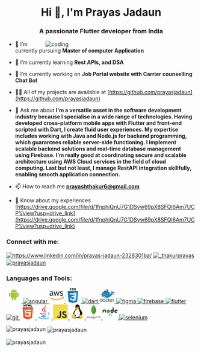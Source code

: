 <h1 align="center">Hi 👋, I'm Prayas Jadaun</h1>
<h3 align="center">A passionate Flutter developer from India</h3>
<img align="right" alt="coding" width="400" src=https://miro.medium.com/v2/resize:fit:1358/1*yw0TnheAGN-LPneDaTlaxw.gif>

- 🎒 I’m currently pursuing **Master of computer Application**

- 🌱 I’m currently learning **Rest APIs, and DSA**

- 🔭 I’m currently working on **Job Portal website with Carrier counselling Chat Bot**

- 👨‍💻 All of my projects are available at [https://github.com/prayasjadaun](https://github.com/prayasjadaun)

- 💬 Ask me about **I'm a versatile asset in the software development industry because I specialise in a wide range of technologies. Having developed cross-platform mobile apps with Flutter and front-end scripted with Dart, I create fluid user experiences. My expertise includes working with Java and Node.js for backend programming, which guarantees reliable server-side functioning. I implement scalable backend solutions and real-time database management using Firebase. I'm really good at coordinating secure and scalable architecture using AWS Cloud services in the field of cloud computing. Last but not least, I manage RestAPI integration skillfully, enabling smooth application connection.**

- 📫 How to reach me **prayashthakur6@gmail.com**

- 📄 Know about my experiences [https://drive.google.com/file/d/1fnphjQnU7G1DSyw69pX8SFQl6Am7UCP1/view?usp=drive_link](https://drive.google.com/file/d/1fnphjQnU7G1DSyw69pX8SFQl6Am7UCP1/view?usp=drive_link)

<h3 align="left">Connect with me:</h3>
<p align="left">
<a href="https://linkedin.com/in/https://www.linkedin.com/in/prayas-jadaun-2328301ba/" target="blank"><img align="center" src="https://raw.githubusercontent.com/rahuldkjain/github-profile-readme-generator/master/src/images/icons/Social/linked-in-alt.svg" alt="https://www.linkedin.com/in/prayas-jadaun-2328301ba/" height="30" width="40" /></a>
<a href="https://instagram.com/_thakurprayas" target="blank"><img align="center" src="https://raw.githubusercontent.com/rahuldkjain/github-profile-readme-generator/master/src/images/icons/Social/instagram.svg" alt="_thakurprayas" height="30" width="40" /></a>
<a href="https://www.leetcode.com/prayasjadaun" target="blank"><img align="center" src="https://raw.githubusercontent.com/rahuldkjain/github-profile-readme-generator/master/src/images/icons/Social/leet-code.svg" alt="prayasjadaun" height="30" width="40" /></a>
</p>

<h3 align="left">Languages and Tools:</h3>
<p align="left"> <a href="https://developer.android.com" target="_blank" rel="noreferrer"> <img src="https://raw.githubusercontent.com/devicons/devicon/master/icons/android/android-original-wordmark.svg" alt="android" width="40" height="40"/> </a> <a href="https://angular.io" target="_blank" rel="noreferrer"> <img src="https://angular.io/assets/images/logos/angular/angular.svg" alt="angular" width="40" height="40"/> </a> <a href="https://aws.amazon.com" target="_blank" rel="noreferrer"> <img src="https://raw.githubusercontent.com/devicons/devicon/master/icons/amazonwebservices/amazonwebservices-original-wordmark.svg" alt="aws" width="40" height="40"/> </a> <a href="https://www.w3schools.com/css/" target="_blank" rel="noreferrer"> <img src="https://raw.githubusercontent.com/devicons/devicon/master/icons/css3/css3-original-wordmark.svg" alt="css3" width="40" height="40"/> </a> <a href="https://dart.dev" target="_blank" rel="noreferrer"> <img src="https://www.vectorlogo.zone/logos/dartlang/dartlang-icon.svg" alt="dart" width="40" height="40"/> </a> <a href="https://www.docker.com/" target="_blank" rel="noreferrer"> <img src="https://raw.githubusercontent.com/devicons/devicon/master/icons/docker/docker-original-wordmark.svg" alt="docker" width="40" height="40"/> </a> <a href="https://www.figma.com/" target="_blank" rel="noreferrer"> <img src="https://www.vectorlogo.zone/logos/figma/figma-icon.svg" alt="figma" width="40" height="40"/> </a> <a href="https://firebase.google.com/" target="_blank" rel="noreferrer"> <img src="https://www.vectorlogo.zone/logos/firebase/firebase-icon.svg" alt="firebase" width="40" height="40"/> </a> <a href="https://flutter.dev" target="_blank" rel="noreferrer"> <img src="https://www.vectorlogo.zone/logos/flutterio/flutterio-icon.svg" alt="flutter" width="40" height="40"/> </a> <a href="https://git-scm.com/" target="_blank" rel="noreferrer"> <img src="https://www.vectorlogo.zone/logos/git-scm/git-scm-icon.svg" alt="git" width="40" height="40"/> </a> <a href="https://www.w3.org/html/" target="_blank" rel="noreferrer"> <img src="https://raw.githubusercontent.com/devicons/devicon/master/icons/html5/html5-original-wordmark.svg" alt="html5" width="40" height="40"/> </a> <a href="https://www.java.com" target="_blank" rel="noreferrer"> <img src="https://raw.githubusercontent.com/devicons/devicon/master/icons/java/java-original.svg" alt="java" width="40" height="40"/> </a> <a href="https://developer.mozilla.org/en-US/docs/Web/JavaScript" target="_blank" rel="noreferrer"> <img src="https://raw.githubusercontent.com/devicons/devicon/master/icons/javascript/javascript-original.svg" alt="javascript" width="40" height="40"/> </a> <a href="https://www.linux.org/" target="_blank" rel="noreferrer"> <img src="https://raw.githubusercontent.com/devicons/devicon/master/icons/linux/linux-original.svg" alt="linux" width="40" height="40"/> </a> <a href="https://www.mongodb.com/" target="_blank" rel="noreferrer"> <img src="https://raw.githubusercontent.com/devicons/devicon/master/icons/mongodb/mongodb-original-wordmark.svg" alt="mongodb" width="40" height="40"/> </a> <a href="https://nodejs.org" target="_blank" rel="noreferrer"> <img src="https://raw.githubusercontent.com/devicons/devicon/master/icons/nodejs/nodejs-original-wordmark.svg" alt="nodejs" width="40" height="40"/> </a> <a href="https://www.selenium.dev" target="_blank" rel="noreferrer"> <img src="https://raw.githubusercontent.com/detain/svg-logos/780f25886640cef088af994181646db2f6b1a3f8/svg/selenium-logo.svg" alt="selenium" width="40" height="40"/> </a> </p>

<p><img align="left" src="https://github-readme-stats.vercel.app/api/top-langs?username=prayasjadaun&show_icons=true&locale=en&layout=compact" alt="prayasjadaun" /></p>

<p>&nbsp;<img align="center" src="https://github-readme-stats.vercel.app/api?username=prayasjadaun&show_icons=true&locale=en" alt="prayasjadaun" /></p>

<p><img align="center" src="https://github-readme-streak-stats.herokuapp.com/?user=prayasjadaun&" alt="prayasjadaun" /></p>
